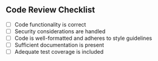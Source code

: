 ## Code Review Checklist

- [ ] Code functionality is correct
- [ ] Security considerations are handled
- [ ] Code is well-formatted and adheres to style guidelines
- [ ] Sufficient documentation is present
- [ ] Adequate test coverage is included